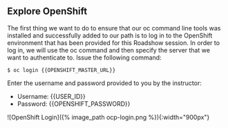 ## Explore OpenShift

The first thing we want to do to ensure that our oc command line tools was installed and successfully added to our path is to log in to the OpenShift environment that has been provided for this Roadshow session. In order to log in, we will use the oc command and then specify the server that we want to authenticate to. Issue the following command:

~~~shell
$ oc login {{OPENSHIFT_MASTER_URL}}
~~~

Enter the username and password provided to you by the instructor:

* Username: {{USER_ID}}
* Password: {{OPENSHIFT_PASSWORD}}

![OpenShift Login]({% image_path ocp-login.png %}){:width="900px"}
